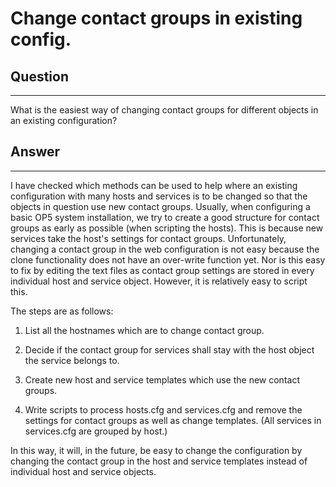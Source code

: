 # Change contact groups in existing config.

## Question

* * * * *

What is the easiest way of changing contact groups for different objects in an existing configuration?

## Answer

* * * * *

I have checked which methods can be used to help where an existing configuration with many hosts and services is to be changed so that the objects in question use new contact groups. Usually, when configuring a basic OP5 system installation, we try to create a good structure for contact groups as early as possible (when scripting the hosts). This is because new services take the host's settings for contact groups. Unfortunately, changing a contact group in the web configuration is not easy because the clone functionality does not have an over-write function yet. Nor is this easy to fix by editing the text files as contact group settings are stored in every individual host and service object. However, it is relatively easy to script this.

The steps are as follows:

1. List all the hostnames which are to change contact group.

2. Decide if the contact group for services shall stay with the host object the service belongs to.

3. Create new host and service templates which use the new contact groups.

4. Write scripts to process hosts.cfg and services.cfg and remove the settings for contact groups as well as change templates. (All services in services.cfg are grouped by host.)

In this way, it will, in the future, be easy to change the configuration by changing the contact group in the host and service templates instead of individual host and service objects.
